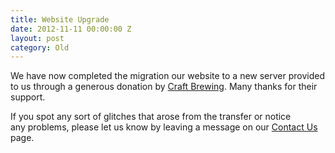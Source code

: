 ```yaml
---
title: Website Upgrade
date: 2012-11-11 00:00:00 Z
layout: post
category: Old
---
```


<p>We have now completed the migration our website to a new server provided to us through a generous donation by <a href="http://CraftBrewing.com">Craft Brewing</a>. Many thanks for their support.</p><p>If you spot any sort of glitches that arose from the transfer or notice any&nbsp;problems&#44; please let us know by leaving a message on our <a href="http://www.yeastwranglers.ca/About/ContactUs/tabid/255/Default.aspx">Contact Us </a>page.</p>
